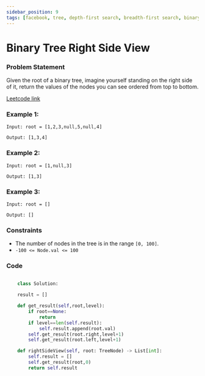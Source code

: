 ```yaml
---
sidebar_position: 9
tags: [facebook, tree, depth-first search, breadth-first search, binary tree]
---
```


# Binary Tree Right Side View

### Problem Statement

Given the root of a binary tree, imagine yourself standing on the right side of it, return the values of the nodes you can see ordered from top to bottom.

[Leetcode link](https://leetcode.com/problems/binary-tree-right-side-view/)

### Example 1:

```
Input: root = [1,2,3,null,5,null,4]

Output: [1,3,4]
```

### Example 2:

```
Input: root = [1,null,3]

Output: [1,3]
```

### Example 3:

```
Input: root = []

Output: []
```

### Constraints

- The number of nodes in the tree is in the range `[0, 100]`.
- `-100 <= Node.val <= 100`

### Code

```python title="Python3 Code"

    class Solution:

    result = []

    def get_result(self,root,level):
        if root==None:
            return
        if level==len(self.result):
            self.result.append(root.val)
        self.get_result(root.right,level+1)
        self.get_result(root.left,level+1)

    def rightSideView(self, root: TreeNode) -> List[int]:
        self.result = []
        self.get_result(root,0)
        return self.result
```
